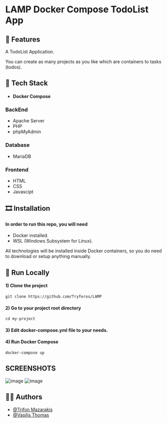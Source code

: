 
# LAMP Docker Compose TodoList App

## 🎯 Features

A TodoList Application.

You can create as many projects as you like which are containers to tasks (todos).





## 🔎 Tech Stack

- #### Docker Compose

### BackEnd
- Apache Server
- PHP
- phpMyAdmin
### Database
- MariaDB
### Frontend
- HTML
- CSS
- Javascipt



## 🎞 Installation
#### In order to run this repo, you will need

- Docker installed.
- WSL (Windows Subsystem for Linux).

All technologies will be installed inside Docker containers, 
so you do need to download or setup anything manually.
## 🎨 Run Locally

#### 1) Clone the project

`git clone https://github.com/Tryferos/LAMP`

#### 2) Go to your project root directory

`cd my-project`

#### 3) Edit docker-compose.yml file to your needs.

#### 4) Run Docker Compose

`docker-compose up`

## SCREENSHOTS

![image](https://github.com/Tryferos/LAMP/assets/101869298/86d26feb-8ecf-42f4-8960-c2d24b5d3bdf)
![image](https://github.com/Tryferos/LAMP/assets/101869298/7ed3297a-54a7-4cff-a966-57a3862f93d7)


## 👨‍💻 Authors

- [@Trifon Mazarakis](https://www.github.com/Tryferos)
- [@Vasilis Thomas](https://github.com/Vasilis-Thomas)
